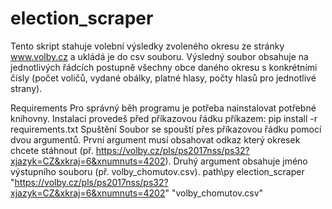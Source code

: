 # election_scraper
Tento skript stahuje volební výsledky zvoleného okresu ze stránky www.volby.cz a ukládá je do csv souboru.
Výsledný soubor obsahuje na jednotlivých řádcích postupně všechny obce daného okresu s konkrétními čísly (počet voličů, vydané obálky, platné hlasy, počty hlasů pro jednotlivé strany).

Requirements
Pro správný běh programu je potřeba nainstalovat potřebné knihovny.
Instalaci provedeš před příkazovou řádku příkazem: pip install -r requirements.txt 
Spuštění
Soubor se spouští přes příkazovou řádku pomocí dvou argumentů.
První argument musí obsahovat odkaz který okresek chcete stáhnout (př. https://volby.cz/pls/ps2017nss/ps32?xjazyk=CZ&xkraj=6&xnumnuts=4202).
Druhý argument obsahuje jméno výstupního souboru (př. volby_chomutov.csv).
path\py election_scraper "https://volby.cz/pls/ps2017nss/ps32?xjazyk=CZ&xkraj=6&xnumnuts=4202" "volby_chomutov.csv"

